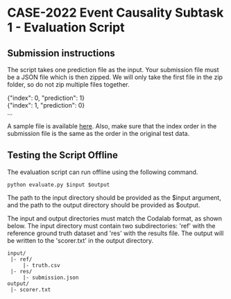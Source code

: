 # CASE-2022 Event Causality Subtask 1 - Evaluation Script

## Submission instructions
The script takes one prediction file as the input. Your submission file must be a JSON file which is then zipped. We will only take the first file in the zip folder, so do not zip multiple files together.

{"index": 0, "prediction": 1}<br>
{"index": 1, "prediction": 0}<br>
...

A sample file is available [here](https://github.com/tanfiona/CausalNewsCorpus/blob/4499ae7492b55cd715eb6b1fbd4e834914e6c3cd/evaluation/sample/input/res/submission.json). Also, make sure that the index order in the submission file is the same as the 
order in the original test data. 

## Testing the Script Offline
The evaluation script can run offline using the following command.
```
python evaluate.py $input $output
```

The path to the input directory should be provided as the $input argument, and the path to the output directory should be 
provided as $output. 

The input and output directories must match the Codalab format, as shown below. The input directory must contain two subdirectories: 
'ref' with the reference ground truth dataset and 'res' with the results file. The output will be written to
 the 'scorer.txt' in the output directory. 

```
input/
 |- ref/
     |- truth.csv
 |- res/
     |- submission.json
output/
 |- scorer.txt
```
